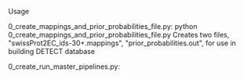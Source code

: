 Usage

0_create_mappings_and_prior_probabilities_file.py: 
	python 0_create_mappings_and_prior_probabilities_file.py <name-of-fasta-with-ec-information>
	Creates two files, "swissProt2EC_ids-30+.mappings", "prior_probabilities.out", for use in building DETECT database

0_create_run_master_pipelines.py:
	
